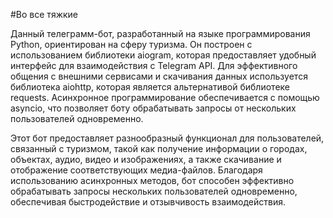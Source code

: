 #Во все тяжкие


  Данный телеграмм-бот, разработанный на языке программирования Python, ориентирован на сферу туризма. Он построен с использованием библиотеки aiogram, которая предоставляет удобный интерфейс для взаимодействия с Telegram API. Для эффективного общения с внешними сервисами и скачивания данных используется библиотека aiohttp, которая является альтернативой библиотеке requests. Асинхронное программирование обеспечивается с помощью asyncio, что позволяет боту обрабатывать запросы от нескольких пользователей одновременно.

  Этот бот предоставляет разнообразный функционал для пользователей, связанный с туризмом, такой как получение информации о городах, объектах, аудио, видео и изображениях, а также скачивание и отображение соответствующих медиа-файлов. Благодаря использованию асинхронных методов, бот способен эффективно обрабатывать запросы нескольких пользователей одновременно, обеспечивая быстродействие и отзывчивость взаимодействия.
